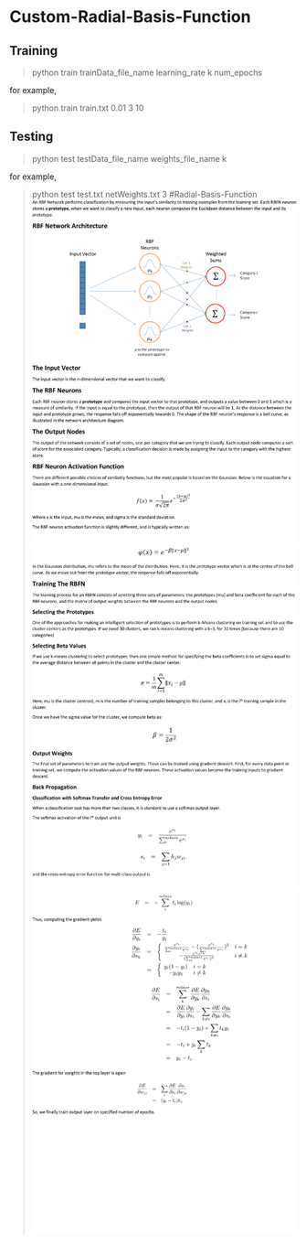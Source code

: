 # Custom-Radial-Basis-Function
## Training 
> python train trainData_file_name learning_rate k num_epochs

for example,

> python train train.txt 0.01 3 10
## Testing
> python test testData_file_name weights_file_name k

for example,
> python test test.txt netWeights.txt 3
#Radial-Basis-Function
![](https://github.com/hahmadraza/Custom-Radial-Basis-Function/blob/master/Images/0001.jpg)
![](https://github.com/hahmadraza/Custom-Radial-Basis-Function/blob/master/Images/0002.jpg)
![](https://github.com/hahmadraza/Custom-Radial-Basis-Function/blob/master/Images/0003.jpg)
